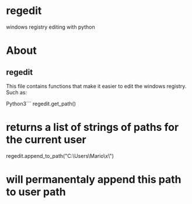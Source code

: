 # regedit
 windows registry editing with python



# About

## regedit
This file contains functions that make it easier to edit the windows registry.
Such as:

Python3```
regedit.get_path()
# returns a list of strings of paths for the current user
regedit.append_to_path("C:\\Users\\Mario\\x\\")
# will permanentaly append this path to user path

```

